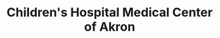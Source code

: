 ---
layout: repo
title: "Children's Hospital Medical Center of Akron"
id: 250
permalink: repos/250/
---